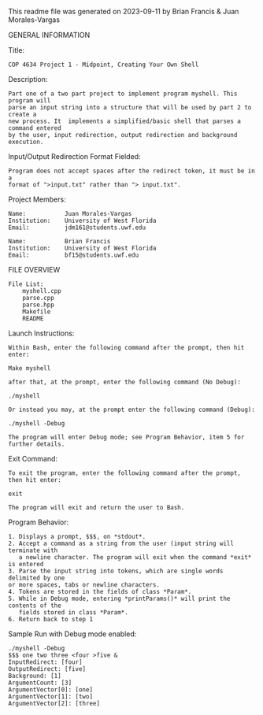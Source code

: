 This readme file was generated on 2023-09-11 by Brian Francis & Juan Morales-Vargas

GENERAL INFORMATION

Title:

    COP 4634 Project 1 - Midpoint, Creating Your Own Shell

Description:

    Part one of a two part project to implement program myshell. This program will
    parse an input string into a structure that will be used by part 2 to create a
    new process. It  implements a simplified/basic shell that parses a command entered 
    by the user, input redirection, output redirection and background execution.

Input/Output Redirection Format Fielded:

    Program does not accept spaces after the redirect token, it must be in a 
    format of ">input.txt" rather than "> input.txt".

Project Members:

    Name:           Juan Morales-Vargas
    Institution:    University of West Florida
    Email:          jdm161@students.uwf.edu
    
    Name:           Brian Francis
    Institution:    University of West Florida
    Email:          bf15@students.uwf.edu         

FILE OVERVIEW   

    File List:
        myshell.cpp
        parse.cpp
        parse.hpp
        Makefile
        README

Launch Instructions:

    Within Bash, enter the following command after the prompt, then hit enter:

    Make myshell

    after that, at the prompt, enter the following command (No Debug):

    ./myshell

    Or instead you may, at the prompt enter the following command (Debug):

    ./myshell -Debug
    
    The program will enter Debug mode; see Program Behavior, item 5 for further details.

Exit Command:

    To exit the program, enter the following command after the prompt, then hit enter:

    exit

    The program will exit and return the user to Bash.

Program Behavior:

    1. Displays a prompt, $$$, on *stdout*.
    2. Accept a command as a string from the user (input string will terminate with
       a newline character. The program will exit when the command *exit* is entered
    3. Parse the input string into tokens, which are single words delimited by one
    or more spaces, tabs or newline characters.
    4. Tokens are stored in the fields of class *Param*.
    5. While in Debug mode, entering *printParams()* will print the contents of the
       fields stored in class *Param*.
    6. Return back to step 1

Sample Run with Debug mode enabled:

    ./myshell -Debug
    $$$ one two three <four >five &
    InputRedirect: [four]
    OutputRedirect: [five]
    Background: [1]
    ArgumentCount: [3]
    ArgumentVector[0]: [one]
    ArgumentVector[1]: [two]
    ArgumentVector[2]: [three]
